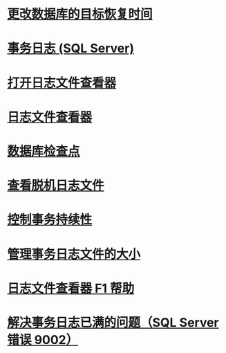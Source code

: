 # [更改数据库的目标恢复时间](change-the-target-recovery-time-of-a-database-sql-server.md)
# [事务日志 (SQL Server)](the-transaction-log-sql-server.md)
# [打开日志文件查看器](open-log-file-viewer.md)
# [日志文件查看器](log-file-viewer.md)
# [数据库检查点](database-checkpoints-sql-server.md)
# [查看脱机日志文件](view-offline-log-files.md)
# [控制事务持续性](control-transaction-durability.md)
# [管理事务日志文件的大小](manage-the-size-of-the-transaction-log-file.md)
# [日志文件查看器 F1 帮助](log-file-viewer-f1-help.md)
# [解决事务日志已满的问题（SQL Server 错误 9002）](troubleshoot-a-full-transaction-log-sql-server-error-9002.md)
